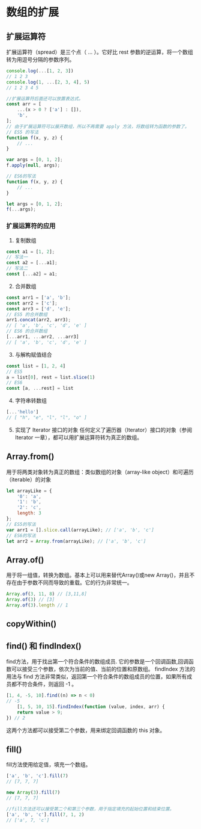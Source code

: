 # 数组的扩展

## 扩展运算符

扩展运算符（spread）是三个点（ ... ）。它好比 rest 参数的逆运算，将一个数组转为用逗号分隔的参数序列。

```js
console.log(...[1, 2, 3])
// 1 2 3
console.log(1, ...[2, 3, 4], 5)
// 1 2 3 4 5

//扩展运算符后面还可以放置表达式。
const arr = [
    ...(x > 0 ? ['a'] : []),
    'b',
];
// 由于扩展运算符可以展开数组，所以不再需要 apply 方法，将数组转为函数的参数了。
// ES5 的写法
function f(x, y, z) {
    // ...
}

var args = [0, 1, 2];
f.apply(null, args);

// ES6的写法
function f(x, y, z) {
    // ...
}

let args = [0, 1, 2];
f(...args);
```

### 扩展运算符的应用

1. 复制数组

```js
const a1 = [1, 2];
// 写法一
const a2 = [...a1];
// 写法二
const [...a2] = a1;
```

2. 合并数组

```js
const arr1 = ['a', 'b'];
const arr2 = ['c'];
const arr3 = ['d', 'e'];
// ES5 的合并数组
arr1.concat(arr2, arr3);
// [ 'a', 'b', 'c', 'd', 'e' ]
// ES6 的合并数组
[...arr1, ...arr2, ...arr3]
// [ 'a', 'b', 'c', 'd', 'e' ]
```

3. 与解构赋值结合

```js
const list = [1, 2, 4]
// ES5
a = list[0], rest = list.slice(1)
// ES6
const [a, ...rest] = list
```

4. 字符串转数组

```js
[...'hello']
// [ "h", "e", "l", "l", "o" ]
```

5. 实现了 Iterator 接口的对象 任何定义了遍历器（Iterator）接口的对象（参阅 Iterator 一章），都可以用扩展运算符转为真正的数组。

## Array.from()

用于将两类对象转为真正的数组：类似数组的对象（array-like object）和可遍历（iterable）的对象

```js
let arrayLike = {
    '0': 'a',
    '1': 'b',
    '2': 'c',
    length: 3
};
// ES5的写法
var arr1 = [].slice.call(arrayLike); // ['a', 'b', 'c']
// ES6的写法
let arr2 = Array.from(arrayLike); // ['a', 'b', 'c']
```

## Array.of()

用于将一组值，转换为数组。基本上可以用来替代Array()或new Array()，并且不存在由于参数不同而导致的重载。它的行为非常统一。

```js
Array.of(3, 11, 8) // [3,11,8]
Array.of(3) // [3]
Array.of(3).length // 1
```

## copyWithin()

## find() 和 findIndex()

find方法，用于找出第一个符合条件的数组成员. 它的参数是一个回调函数,回调函数可以接受三个参数，依次为当前的值、当前的位置和原数组。 findIndex 方法的用法与 find
方法非常类似，返回第一个符合条件的数组成员的位置，如果所有成员都不符合条件，则返回 -1 。

```js
[1, 4, -5, 10].find((n) => n < 0)
// -5
    [1, 5, 10, 15].findIndex(function (value, index, arr) {
    return value > 9;
}) // 2
```

这两个方法都可以接受第二个参数，用来绑定回调函数的 this 对象。

## fill()

fill方法使用给定值，填充一个数组。

```js
['a', 'b', 'c'].fill(7)
// [7, 7, 7]

new Array(3).fill(7)
// [7, 7, 7]

//fill方法还可以接受第二个和第三个参数，用于指定填充的起始位置和结束位置。
['a', 'b', 'c'].fill(7, 1, 2)
// ['a', 7, 'c']
```

## 
